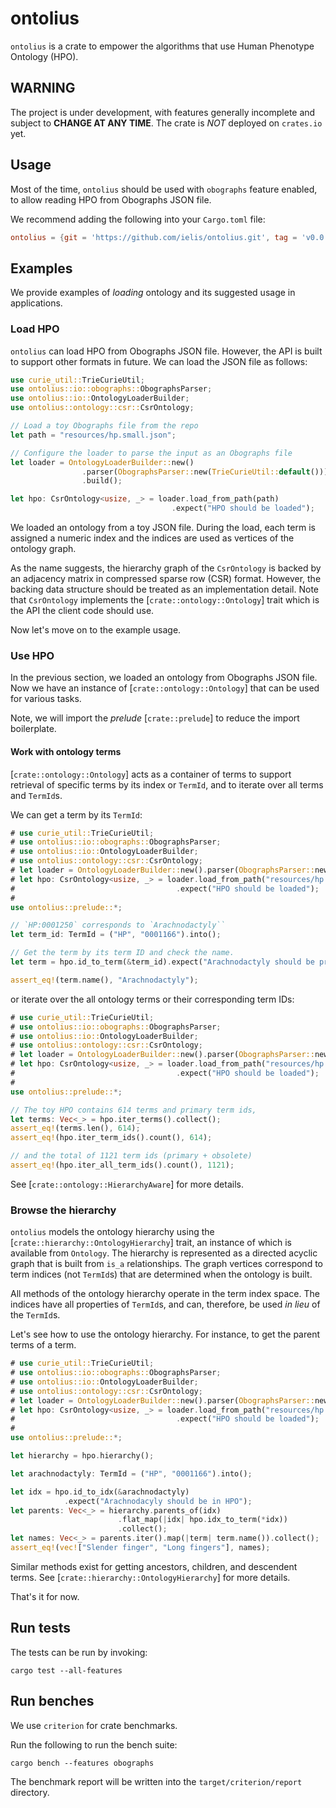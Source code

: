 # ontolius

`ontolius` is a crate to empower the algorithms that use Human Phenotype Ontology (HPO).

## WARNING

The project is under development, with features generally incomplete and subject to **CHANGE AT ANY TIME**.
The crate is *NOT* deployed on `crates.io` yet.

## Usage

Most of the time, `ontolius` should be used with `obographs` feature enabled,
to allow reading HPO from Obographs JSON file.

We recommend adding the following into your `Cargo.toml` file:

```toml
ontolius = {git = 'https://github.com/ielis/ontolius.git', tag = 'v0.0.1', features = ["obographs"]}
```

## Examples

We provide examples of *loading* ontology and its suggested usage
in applications.

### Load HPO

`ontolius` can load HPO from Obographs JSON file. 
However, the API is built to support other formats in future.
We can load the JSON file as follows:

```rust
use curie_util::TrieCurieUtil;
use ontolius::io::obographs::ObographsParser;
use ontolius::io::OntologyLoaderBuilder;
use ontolius::ontology::csr::CsrOntology;

// Load a toy Obographs file from the repo
let path = "resources/hp.small.json";

// Configure the loader to parse the input as an Obographs file
let loader = OntologyLoaderBuilder::new()
                .parser(ObographsParser::new(TrieCurieUtil::default()))
                .build();

let hpo: CsrOntology<usize, _> = loader.load_from_path(path)
                                    .expect("HPO should be loaded");
```

We loaded an ontology from a toy JSON file. 
During the load, each term is assigned a numeric index and the indices are used as vertices 
of the ontology graph. 

As the name suggests, the hierarchy graph of the `CsrOntology` 
is backed by an adjacency matrix in compressed sparse row (CSR) format.
However, the backing data structure should be treated as an implementation detail.
Note that `CsrOntology` implements the [`crate::ontology::Ontology`] trait
which is the API the client code should use. 

Now let's move on to the example usage.

### Use HPO

In the previous section, we loaded an ontology from Obographs JSON file.
Now we have an instance of [`crate::ontology::Ontology`] that can 
be used for various tasks.

Note, we will import the *prelude* [`crate::prelude`] to reduce the import boilerplate.

#### Work with ontology terms

[`crate::ontology::Ontology`] acts as a container of terms to support 
retrieval of specific terms by its index or `TermId`, and to iterate 
over all terms and `TermId`s. 

We can get a term by its `TermId`: 

```rust
# use curie_util::TrieCurieUtil;
# use ontolius::io::obographs::ObographsParser;
# use ontolius::io::OntologyLoaderBuilder;
# use ontolius::ontology::csr::CsrOntology;
# let loader = OntologyLoaderBuilder::new().parser(ObographsParser::new(TrieCurieUtil::default())).build();
# let hpo: CsrOntology<usize, _> = loader.load_from_path("resources/hp.small.json")
#                                    .expect("HPO should be loaded");
#
use ontolius::prelude::*;

// `HP:0001250` corresponds to `Arachnodactyly``
let term_id: TermId = ("HP", "0001166").into();

// Get the term by its term ID and check the name. 
let term = hpo.id_to_term(&term_id).expect("Arachnodactyly should be present");

assert_eq!(term.name(), "Arachnodactyly");
```

or iterate over the all ontology terms or their corresponding term IDs:

```rust
# use curie_util::TrieCurieUtil;
# use ontolius::io::obographs::ObographsParser;
# use ontolius::io::OntologyLoaderBuilder;
# use ontolius::ontology::csr::CsrOntology;
# let loader = OntologyLoaderBuilder::new().parser(ObographsParser::new(TrieCurieUtil::default())).build();
# let hpo: CsrOntology<usize, _> = loader.load_from_path("resources/hp.small.json")
#                                    .expect("HPO should be loaded");
#
use ontolius::prelude::*;

// The toy HPO contains 614 terms and primary term ids,
let terms: Vec<_> = hpo.iter_terms().collect();
assert_eq!(terms.len(), 614);
assert_eq!(hpo.iter_term_ids().count(), 614);

// and the total of 1121 term ids (primary + obsolete)
assert_eq!(hpo.iter_all_term_ids().count(), 1121);
```

See [`crate::ontology::HierarchyAware`] for more details.

### Browse the hierarchy

`ontolius` models the ontology hierarchy using the [`crate::hierarchy::OntologyHierarchy`] trait, 
an instance of which is available from `Ontology`. 
The hierarchy is represented as a directed acyclic graph that is built from `is_a` relationships. 
The graph vertices correspond to term indices (not `TermId`s) that are determined 
when the ontology is built.

All methods of the ontology hierarchy operate in the term index space. The indices have 
all properties of `TermId`s, and can, therefore, be used *in lieu* of the `TermId`s. 

Let's see how to use the ontology hierarchy. For instance, to get the parent terms of a term.

```rust
# use curie_util::TrieCurieUtil;
# use ontolius::io::obographs::ObographsParser;
# use ontolius::io::OntologyLoaderBuilder;
# use ontolius::ontology::csr::CsrOntology;
# let loader = OntologyLoaderBuilder::new().parser(ObographsParser::new(TrieCurieUtil::default())).build();
# let hpo: CsrOntology<usize, _> = loader.load_from_path("resources/hp.small.json")
#                                    .expect("HPO should be loaded");
#
use ontolius::prelude::*;

let hierarchy = hpo.hierarchy();

let arachnodactyly: TermId = ("HP", "0001166").into();

let idx = hpo.id_to_idx(&arachnodactyly)
            .expect("Arachnodacyly should be in HPO");
let parents: Vec<_> = hierarchy.parents_of(idx)
                        .flat_map(|idx| hpo.idx_to_term(*idx))
                        .collect();
let names: Vec<_> = parents.iter().map(|term| term.name()).collect();
assert_eq!(vec!["Slender finger", "Long fingers"], names);
```

Similar methods exist for getting ancestors, children, and descendent terms.
See [`crate::hierarchy::OntologyHierarchy`] for more details.

That's it for now.


## Run tests

The tests can be run by invoking:

```shell
cargo test --all-features
```

## Run benches

We use `criterion` for crate benchmarks.

Run the following to run the bench suite:

```shell
cargo bench --features obographs
```

The benchmark report will be written into the `target/criterion/report` directory.
